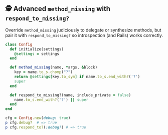 ## 🕵️ Advanced `method_missing` with `respond_to_missing?`
Override `method_missing` judiciously to delegate or synthesize methods, but pair it with `respond_to_missing?` so introspection (and Rails) works correctly.

```ruby
class Config
  def initialize(settings)
    @settings = settings
  end

  def method_missing(name, *args, &block)
    key = name.to_s.chomp("?")
    return @settings[key.to_sym] if name.to_s.end_with?('?')
    super
  end

  def respond_to_missing?(name, include_private = false)
    name.to_s.end_with?('?') || super
  end
end

cfg = Config.new(debug: true)
p cfg.debug?  # => true
p cfg.respond_to?(:debug?) # => true
```